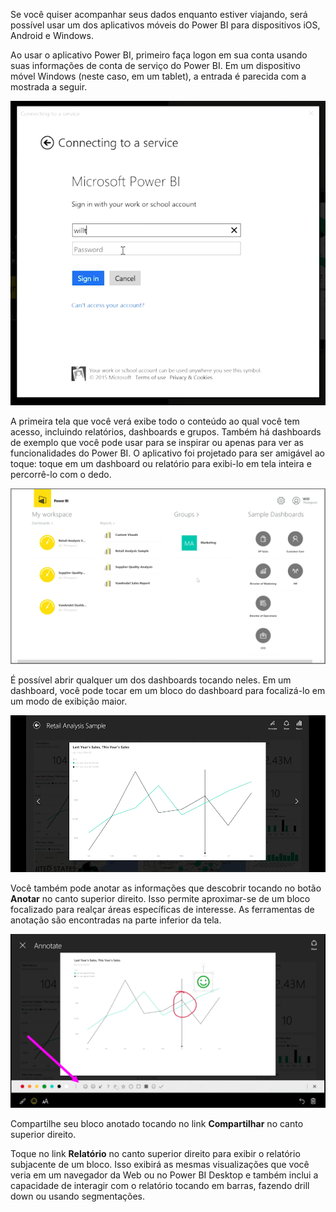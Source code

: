 Se você quiser acompanhar seus dados enquanto estiver viajando, será possível usar um dos aplicativos móveis do Power BI para dispositivos iOS, Android e Windows.

Ao usar o aplicativo Power BI, primeiro faça logon em sua conta usando suas informações de conta de serviço do Power BI. Em um dispositivo móvel Windows (neste caso, em um tablet), a entrada é parecida com a mostrada a seguir.

![](media/4-4a-power-bi-mobile/4-4a_1.png)

A primeira tela que você verá exibe todo o conteúdo ao qual você tem acesso, incluindo relatórios, dashboards e grupos. Também há dashboards de exemplo que você pode usar para se inspirar ou apenas para ver as funcionalidades do Power BI. O aplicativo foi projetado para ser amigável ao toque: toque em um dashboard ou relatório para exibi-lo em tela inteira e percorrê-lo com o dedo.

![](media/4-4a-power-bi-mobile/4-4a_1a.png)

É possível abrir qualquer um dos dashboards tocando neles. Em um dashboard, você pode tocar em um bloco do dashboard para focalizá-lo em um modo de exibição maior.

![](media/4-4a-power-bi-mobile/4-4a_2.png)

Você também pode anotar as informações que descobrir tocando no botão **Anotar** no canto superior direito. Isso permite aproximar-se de um bloco focalizado para realçar áreas específicas de interesse. As ferramentas de anotação são encontradas na parte inferior da tela.

![](media/4-4a-power-bi-mobile/4-4a_3.png)

Compartilhe seu bloco anotado tocando no link **Compartilhar** no canto superior direito.

Toque no link **Relatório** no canto superior direito para exibir o relatório subjacente de um bloco. Isso exibirá as mesmas visualizações que você veria em um navegador da Web ou no Power BI Desktop e também inclui a capacidade de interagir com o relatório tocando em barras, fazendo drill down ou usando segmentações.

